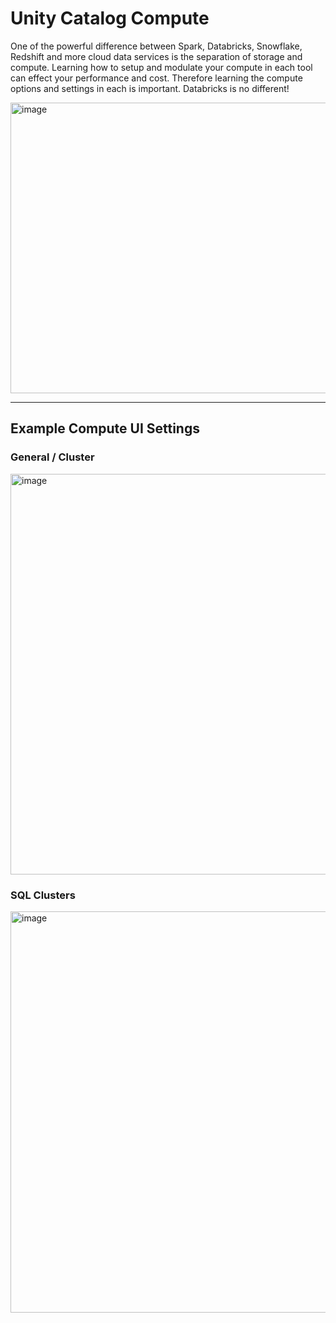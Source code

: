 # Unity Catalog Compute
One of the powerful difference between Spark, Databricks, Snowflake, Redshift and more cloud data services is the separation of storage and compute. Learning how to setup and modulate your compute in each tool can effect your performance and cost. Therefore learning the compute options and settings in each is important. Databricks is no different!


<img width="1300" height="465" alt="image" src="https://github.com/user-attachments/assets/68bb1580-53a3-45ee-9820-ea8d0e26baf6" />


---
## Example Compute UI Settings
### General / Cluster
<img width="1290" height="641" alt="image" src="https://github.com/user-attachments/assets/58b34e41-609e-4c32-9bbe-c13e9006544e" />

### SQL Clusters
<img width="1301" height="642" alt="image" src="https://github.com/user-attachments/assets/13c66e95-7e2c-46a3-8f8e-307c8213becb" />
